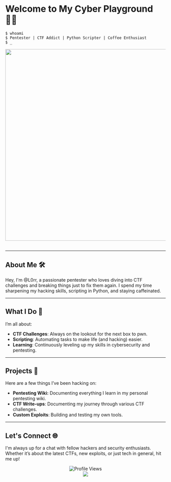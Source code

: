 
# Welcome to My Cyber Playground 🕵️‍♂️

```shell
$ whoami
$ Pentester | CTF Addict | Python Scripter | Coffee Enthusiast
$ _
```

<img src="https://github.com/Anmol-Baranwal/Cool-GIFs-For-GitHub/assets/74038190/80728820-e06b-4f96-9c9e-9df46f0cc0a5" width="600">
<br><br>

---

## About Me 🛠️

Hey, I'm @L0rr, a passionate pentester who loves diving into CTF challenges and breaking things just to fix them again. I spend my time sharpening my hacking skills, scripting in Python, and staying caffeinated.

---

## What I Do 💼

I’m all about:

- **CTF Challenges**: Always on the lookout for the next box to pwn.
- **Scripting**: Automating tasks to make life (and hacking) easier.
- **Learning**: Continuously leveling up my skills in cybersecurity and pentesting.

---

## Projects 🚀

Here are a few things I’ve been hacking on:

- **Pentesting Wiki:** Documenting everything I learn in my personal pentesting wiki.
- **CTF Write-ups**: Documenting my journey through various CTF challenges.
- **Custom Exploits**: Building and testing my own tools.
 
---

## Let's Connect 🌐

I'm always up for a chat with fellow hackers and security enthusiasts. Whether it’s about the latest CTFs, new exploits, or just tech in general, hit me up!

<div align="center">
  <img src="https://komarev.com/ghpvc/?username=N4sh-x&style=flat-square&color=brightgreen" alt="Profile Views"/>
  <br/>
  <a href="https://github.com/N4sh-x" target="_blank"><img src="https://img.shields.io/badge/GitHub-N4sh--x-blue?style=flat-square&logo=github"></a>
</div>
